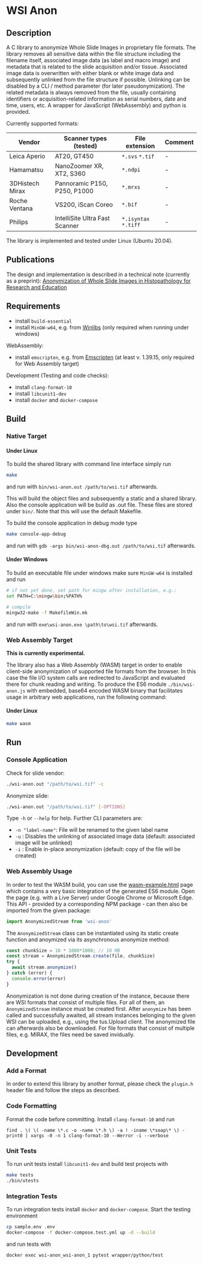 # WSI Anon

## Description

A C library to anonymize Whole Slide Images in proprietary file formats. The library removes all sensitive data within the file structure including the filename itself, associated image data (as label and macro image) and metadata that is related to the slide acquisition and/or tissue. Associated image data is overwritten with either blank or white image data and subsequently unlinked from the file structure if possible. Unlinking can be disabled by a CLI / method parameter (for later pseudonymization). The related metadata is always removed from the file, usually containing identifiers or acquisition-related information as serial numbers, date and time, users, etc. A wrapper for JavaScript (WebAssembly) and python is provided.

Currently supported formats:

| Vendor | Scanner types (tested) | File extension | Comment |
|---|---|---|---|
| Leica Aperio | AT20, GT450 | `*.svs` `*.tif` | - |
| Hamamatsu | NanoZoomer XR, XT2, S360 | `*.ndpi` | - |
| 3DHistech Mirax | Pannoramic P150, P250, P1000 | `*.mrxs` | - |
| Roche Ventana | VS200, iScan Coreo | `*.bif` | - |
| Philips | IntelliSite Ultra Fast Scanner | `*.isyntax` `*.tiff`  | - |

The library is implemented and tested under Linux (Ubuntu 20.04). 

## Publications

The design and implementation is described in a technical note (currently as a preprint): [Anonymization of Whole Slide Images in Histopathology for Research and Education](https://arxiv.org/abs/2211.06103)

## Requirements

* install `build-essential`
* install `MinGW-w64`, e.g. from [Winlibs](https://winlibs.com/) (only required when running under windows)

WebAssembly:
* install `emscripten`, e.g. from [Emscripten](https://emscripten.org/docs/getting_started/downloads.html) (at least v. 1.39.15, only required for Web Assembly target)

Development (Testing and code checks):
* install `clang-format-10`
* install `libcunit1-dev`
* install `docker` and `docker-compose`

## Build

### Native Target

#### Under Linux

To build the shared library with command line interface simply run

```bash
make
```

and run with `bin/wsi-anon.out /path/to/wsi.tif` afterwards.

This will build the object files and subsequently a static and a shared library. Also the console application will be build as .out file. These files are stored under `bin/`. Note that this will use the default Makefile.

To build the console application in debug mode type

```bash
make console-app-debug
```

and run with `gdb -args bin/wsi-anon-dbg.out /path/to/wsi.tif` afterwards.

#### Under Windows

To build an executable file under windows make sure `MinGW-w64` is installed and run

```bash
# if not yet done, set path for mingw after installation, e.g.:
set PATH=C:\mingw\bin;%PATH%

# compile
mingw32-make -f MakefileWin.mk
```

and run with `exe\wsi-anon.exe \path\to\wsi.tif` afterwards.

### Web Assembly Target

**This is currently experimental.**

The library also has a Web Assembly (WASM) target in order to enable client-side anonymization of supported file formats from the browser. In this case the file I/O system calls are redirected to JavaScript and evaluated there for chunk reading and writing. To produce the ES6 module `./bin/wsi-anon.js` with embedded, base64 encoded WASM binary that facilitates usage in arbitrary web applications, run the following command:  

#### Under Linux 

```bash
make wasm
```

## Run

### Console Application

Check for slide vendor:

```bash
./wsi-anon.out "/path/to/wsi.tif" -c
```

Anonymize slide:

```bash
./wsi-anon.out "/path/to/wsi.tif" [-OPTIONS]
```

Type `-h` or `--help` for help. Further CLI parameters are:

* `-n "label-name"`: File will be renamed to the given label name
* `-u` : Disables the unlinking of associated image data (default: associated image will be unlinked)
* `-i` : Enable in-place anonymization (default: copy of the file will be created)

### Web Assembly Usage

In order to test the WASM build, you can use the [wasm-example.html](./wasm-example.html) page which contains a very basic integration of the generated ES6 module. Open the page (e.g. with a Live Server) under Google Chrome or Microsoft Edge. This API - provided by a corresponding NPM package - can then also be imported from the given package: 

```javascript
import AnonymizedStream from 'wsi-anon'
```

The `AnonymizedStream` class can be instantiated using its static create function and anoymized via its asynchronous anonymize method:

```javascript
const chunkSize = 10 * 1000*1000; // 10 MB
const stream = AnonymizedStream.create(file, chunkSize)
try {
  await stream.anonymize()
} catch (error) {
  console.error(error)
}
```

Anonymization is not done during creation of the instance, because there are WSI formats that consist of multiple files. For all of them, an `AnonymizedStream` instance must be created first. After `anonymize` has been called and successfully awaited, all stream instances belonging to the given WSI can be uploaded, e.g., using the tus.Upload client. The anonymized file can afterwards also be downloaded. For file formats that consist of multiple files, e.g. MIRAX, the files need be saved invidually.


## Development

### Add a Format

In order to extend this library by another format, please check the `plugin.h` header file and follow the steps as described.

### Code Formatting

Format the code before committing. Install `clang-format-10` and run

```
find . \( \( -name \*.c -o -name \*.h \) -a ! -iname \*soap\* \) -print0 | xargs -0 -n 1 clang-format-10 --Werror -i --verbose
```

### Unit Tests

To run unit tests install `libcunit1-dev` and build test projects with 

```bash
make tests
./bin/utests
```

### Integration Tests

To run integration tests install `docker` and `docker-compose`. Start the testing environment

```bash
cp sample.env .env
docker-compose -f docker-compose.test.yml up -d --build
```

and run tests with

```bash
docker exec wsi-anon_wsi-anon_1 pytest wrapper/python/test
```
